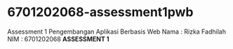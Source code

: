 # 6701202068-assessment1pwb
Assessment 1 Pengembangan Aplikasi Berbasis Web
Nama : Rizka Fadhilah
NIM : 6701202068
**ASSESSMENT 1**
